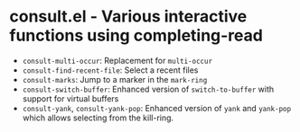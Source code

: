 # consult.el - Various interactive functions using completing-read

* `consult-multi-occur`: Replacement for `multi-occur`
* `consult-find-recent-file`: Select a recent files
* `consult-marks`: Jump to a marker in the `mark-ring`
* `consult-switch-buffer`: Enhanced version of `switch-to-buffer` with support for virtual buffers
* `consult-yank`, `consult-yank-pop`: Enhanced version of `yank` and `yank-pop` which allows selecting from the kill-ring.
